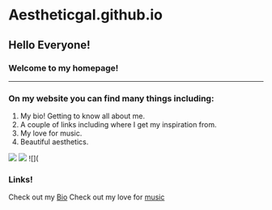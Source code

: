 # Aestheticgal.github.io
## Hello Everyone!
### Welcome to my homepage!
 ---
### On my website you can find many things including:
1. My bio! Getting to know all about me.
1. A couple of links including where I get my inspiration from.
1. My love for music.
1. Beautiful aesthetics.

![](https://i.pinimg.com/originals/f4/d2/4c/f4d24cf63fde248a0e26dab51785384c.png)
![](https://i.pinimg.com/originals/8b/c9/1e/8bc91e568acaaecfdf39e402c7513ee1.png)
![](

### Links!
Check out my [Bio](bio) 
Check out my love for [music](topic)


